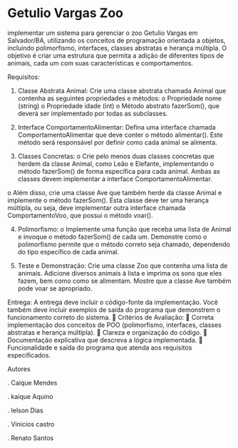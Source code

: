# Getulio Vargas Zoo
 implementar um sistema para gerenciar o zoo Getulio Vargas em Salvador/BA, utilizando os conceitos de programação orientada a objetos, incluindo polimorfismo, interfaces, classes abstratas e herança múltipla. O objetivo é criar uma estrutura que permita a adição de diferentes tipos de animais, cada um com suas características e comportamentos. 

Requisitos:
1. Classe Abstrata Animal: Crie uma classe abstrata chamada Animal que contenha
as seguintes propriedades e métodos:
o Propriedade nome (string)
o Propriedade idade (int)
o Método abstrato fazerSom(), que deverá ser implementado por todas as
subclasses.


3. Interface ComportamentoAlimentar: Defina uma interface chamada
ComportamentoAlimentar que deve conter o método alimentar(). Este método será
responsável por definir como cada animal se alimenta.


5. Classes Concretas:
o Crie pelo menos duas classes concretas que herdem da classe Animal,
como Leão e Elefante, implementando o método fazerSom() de forma
específica para cada animal. Ambas as classes devem implementar a
interface ComportamentoAlimentar.

o Além disso, crie uma classe Ave que também herde da classe Animal e
implemente o método fazerSom(). Esta classe deve ter uma herança
múltipla, ou seja, deve implementar outra interface chamada
ComportamentoVoo, que possui o método voar().


4. Polimorfismo:
o Implemente uma função que receba uma lista de Animal e invoque o método
fazerSom() de cada um. Demonstre como o polimorfismo permite que o
método correto seja chamado, dependendo do tipo específico de cada
animal.

5. Teste e Demonstração:
Crie uma classe Zoo que contenha uma lista de animais. Adicione diversos
animais à lista e imprima os sons que eles fazem, bem como como se
alimentam. Mostre que a classe Ave também pode voar se apropriado.

Entrega: A entrega deve incluir o código-fonte da implementação. Você também deve
incluir exemplos de saída do programa que demonstrem o funcionamento correto do
sistema.
 Critérios de Avaliação:
 Correta implementação dos conceitos de POO (polimorfismo, interfaces, classes
abstratas e herança múltipla).
 Clareza e organização do código.
 Documentação explicativa que descreva a lógica implementada.
 Funcionalidade e saída do programa que atenda aos requisitos especificados. 

Autores

. Caique Mendes

. kaique Aquino

. Ielson Dias 

. Vinicios castro 

. Renato Santos


